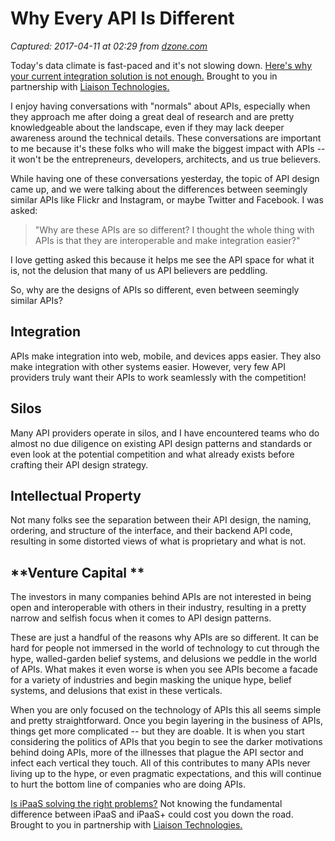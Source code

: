 # Why Every API Is Different

_Captured: 2017-04-11 at 02:29 from [dzone.com](https://dzone.com/articles/explaining-to-normals-why-every-api-is-different?oid=twitter&utm_content=bufferbe591&utm_medium=social&utm_source=twitter.com&utm_campaign=buffer)_

Today's data climate is fast-paced and it's not slowing down. [Here's why your current integration solution is not enough.](https://dzone.com/go?i=188126&u=https%3A%2F%2Fwww.liaison.com%2Fresources%2Fdata-inspired-future-e-guide%2F%3Futm_campaign%3DDZONE%26utm_medium%3DE-guide%25252520-%25252520Data-Inspired%25252520Future%26utm_source%3DDZONE) Brought to you in partnership with [Liaison Technologies.](https://dzone.com/go?i=188126&u=https%3A%2F%2Fwww.liaison.com%2Fresources%2Fdata-inspired-future-e-guide%2F%3Futm_campaign%3DDZONE%26utm_medium%3DE-guide%25252520-%25252520Data-Inspired%25252520Future%26utm_source%3DDZONE)

I enjoy having conversations with "normals" about APIs, especially when they approach me after doing a great deal of research and are pretty knowledgeable about the landscape, even if they may lack deeper awareness around the technical details. These conversations are important to me because it's these folks who will make the biggest impact with APIs -- it won't be the entrepreneurs, developers, architects, and us true believers.

While having one of these conversations yesterday, the topic of API design came up, and we were talking about the differences between seemingly similar APIs like Flickr and Instagram, or maybe Twitter and Facebook. I was asked:

> "Why are these APIs are so different? I thought the whole thing with APIs is that they are interoperable and make integration easier?"

I love getting asked this because it helps me see the API space for what it is, not the delusion that many of us API believers are peddling.

So, why are the designs of APIs so different, even between seemingly similar APIs?

## **Integration**

APIs make integration into web, mobile, and devices apps easier. They also make integration with other systems easier. However, very few API providers truly want their APIs to work seamlessly with the competition!

## **Silos**

Many API providers operate in silos, and I have encountered teams who do almost no due diligence on existing API design patterns and standards or even look at the potential competition and what already exists before crafting their API design strategy.

## **Intellectual Property**

Not many folks see the separation between their API design, the naming, ordering, and structure of the interface, and their backend API code, resulting in some distorted views of what is proprietary and what is not.

## **Venture Capital **

The investors in many companies behind APIs are not interested in being open and interoperable with others in their industry, resulting in a pretty narrow and selfish focus when it comes to API design patterns.

These are just a handful of the reasons why APIs are so different. It can be hard for people not immersed in the world of technology to cut through the hype, walled-garden belief systems, and delusions we peddle in the world of APIs. What makes it even worse is when you see APIs become a facade for a variety of industries and begin masking the unique hype, belief systems, and delusions that exist in these verticals.

When you are only focused on the technology of APIs this all seems simple and pretty straightforward. Once you begin layering in the business of APIs, things get more complicated -- but they are doable. It is when you start considering the politics of APIs that you begin to see the darker motivations behind doing APIs, more of the illnesses that plague the API sector and infect each vertical they touch. All of this contributes to many APIs never living up to the hype, or even pragmatic expectations, and this will continue to hurt the bottom line of companies who are doing APIs.

[Is iPaaS solving the right problems?](https://dzone.com/go?i=171134&u=https%3A%2F%2Fwww.liaison.com%2Fresources%2Fipaas-vs-ipaas-plus-e-guide%2F%3Futm_campaign%3DDZONE%26utm_source%3DDZONE%26utm_medium%3DeGuide%252520-%252520iPaaS%252520vs%252520iPaaS%252520%252520) Not knowing the fundamental difference between iPaaS and iPaaS+ could cost you down the road. Brought to you in partnership with [Liaison Technologies.](https://dzone.com/go?i=171134&u=https%3A%2F%2Fwww.liaison.com%2Fresources%2Fipaas-vs-ipaas-plus-e-guide%2F%3Futm_campaign%3DDZONE%26utm_source%3DDZONE%26utm_medium%3DeGuide%252520-%252520iPaaS%252520vs%252520iPaaS%252520%252520)
